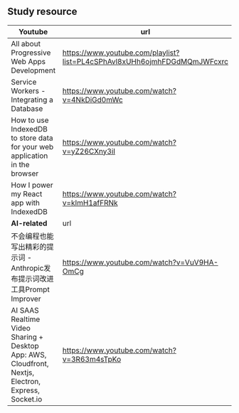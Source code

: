 ## Study resource

|Youtube|url|
|---|---|
|All about Progressive Web Apps Development|https://www.youtube.com/playlist?list=PL4cSPhAvl8xUHh6ojmhFDGdMQmJWFcxrc|
|Service Workers - Integrating a Database|https://www.youtube.com/watch?v=4NkDiGd0mWc|
|How to use IndexedDB to store data for your web application in the browser|https://www.youtube.com/watch?v=yZ26CXny3iI|
|How I power my React app with IndexedDB|https://www.youtube.com/watch?v=kImH1afFRNk|
|**AI-related**|url|
|不会编程也能写出精彩的提示词 - Anthropic发布提示词改进工具Prompt Improver|https://www.youtube.com/watch?v=VuV9HA-OmCg|
|AI SAAS Realtime Video Sharing + Desktop App: AWS, Cloudfront, Nextjs, Electron, Express, Socket.io|https://www.youtube.com/watch?v=3R63m4sTpKo|
